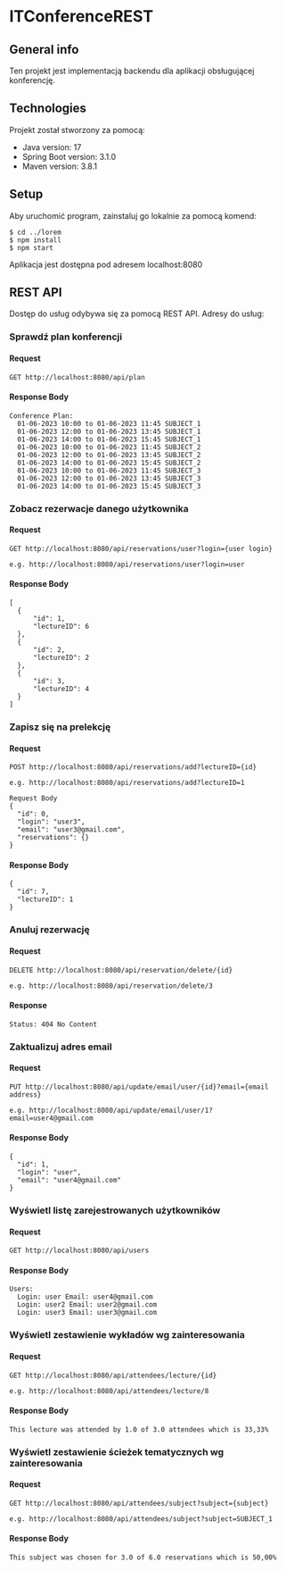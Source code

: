 # ITConferenceREST

## General info
Ten projekt jest implementacją backendu dla aplikacji obsługującej konferencję.
	
## Technologies
Projekt został stworzony za pomocą:
* Java version: 17
* Spring Boot version: 3.1.0
* Maven version: 3.8.1
	
## Setup
Aby uruchomić program, zainstaluj go lokalnie za pomocą komend:

```
$ cd ../lorem
$ npm install
$ npm start
```

Aplikacja jest dostępna pod adresem localhost:8080

## REST API
Dostęp do usług odybywa się za pomocą REST API. Adresy do usług:

### Sprawdź plan konferencji

#### Request

`GET http://localhost:8080/api/plan`

#### Response Body

    Conference Plan:
      01-06-2023 10:00 to 01-06-2023 11:45 SUBJECT_1
      01-06-2023 12:00 to 01-06-2023 13:45 SUBJECT_1
      01-06-2023 14:00 to 01-06-2023 15:45 SUBJECT_1
      01-06-2023 10:00 to 01-06-2023 11:45 SUBJECT_2
      01-06-2023 12:00 to 01-06-2023 13:45 SUBJECT_2
      01-06-2023 14:00 to 01-06-2023 15:45 SUBJECT_2
      01-06-2023 10:00 to 01-06-2023 11:45 SUBJECT_3
      01-06-2023 12:00 to 01-06-2023 13:45 SUBJECT_3
      01-06-2023 14:00 to 01-06-2023 15:45 SUBJECT_3



### Zobacz rezerwacje danego użytkownika

#### Request

`GET http://localhost:8080/api/reservations/user?login={user login}`

    e.g. http://localhost:8080/api/reservations/user?login=user

#### Response Body

    [
      {
          "id": 1,
          "lectureID": 6
      },
      {
          "id": 2,
          "lectureID": 2
      },
      {
          "id": 3,
          "lectureID": 4
      }
    ]



### Zapisz się na prelekcję

#### Request

`POST http://localhost:8080/api/reservations/add?lectureID={id}`

    e.g. http://localhost:8080/api/reservations/add?lectureID=1
    
    Request Body
    {
      "id": 0,
      "login": "user3",
      "email": "user3@gmail.com",
      "reservations": {}
    }

#### Response Body

    {
      "id": 7,
      "lectureID": 1
    }



### Anuluj rezerwację

#### Request

`DELETE http://localhost:8080/api/reservation/delete/{id}`

    e.g. http://localhost:8080/api/reservation/delete/3

#### Response

    Status: 404 No Content



### Zaktualizuj adres email

#### Request

`PUT http://localhost:8080/api/update/email/user/{id}?email={email address}`

    e.g. http://localhost:8080/api/update/email/user/1?email=user4@gmail.com

#### Response Body

    {
      "id": 1,
      "login": "user",
      "email": "user4@gmail.com"
    }



### Wyświetl listę zarejestrowanych użytkowników

#### Request

`GET http://localhost:8080/api/users`

#### Response Body

    Users:
      Login: user Email: user4@gmail.com
      Login: user2 Email: user2@gmail.com
      Login: user3 Email: user3@gmail.com



### Wyświetl zestawienie wykładów wg zainteresowania

#### Request

`GET http://localhost:8080/api/attendees/lecture/{id}`

    e.g. http://localhost:8080/api/attendees/lecture/8

#### Response Body

    This lecture was attended by 1.0 of 3.0 attendees which is 33,33%
 
 
 
### Wyświetl zestawienie ścieżek tematycznych wg zainteresowania

#### Request

`GET http://localhost:8080/api/attendees/subject?subject={subject}`

    e.g. http://localhost:8080/api/attendees/subject?subject=SUBJECT_1

#### Response Body

    This subject was chosen for 3.0 of 6.0 reservations which is 50,00% 

